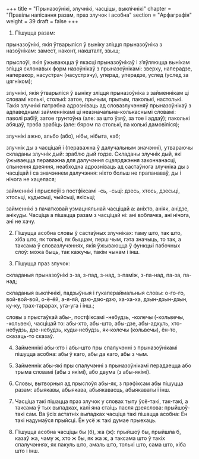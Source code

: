 +++
title = "Прыназоўнікі, злучнікі, часціцы, выклічнікі"
chapter = "Правілы напісання разам, праз злучок і асобна"
section = "Арфаграфія"
weight = 39
draft = false
+++

1. Пішуцца разам:

прыназоўнікі, якія ўтварыліся ў выніку зліцця прыназоўніка з назоўнікам: замест, наконт, накшталт, звыш;

прыслоўі, якія ўжываюцца ў якасці прыназоўнікаў і з’яўляюцца вынікам зліцця склонавых форм назоўнікаў з прыназоўнікамі: зверху, наперадзе, наперакор, насустрач (насустрэчу), уперад, уперадзе, услед (услед за цягніком);

злучнікі, якія ўтварыліся ў выніку зліцця прыназоўніка з займеннікам ці словамі колькі, столькі: затое, прычым, прытым, паколькі, настолькі. Такія злучнікі патрэбна адрозніваць ад словазлучэнняў прыназоўнікаў з адпаведнымі займеннікамі ці неазначальна-колькаснымі словамі: паволі рабіў, затое грунтоўна (але: за што ўзяў, за тое і аддаў); паколькі абяцаў, трэба зрабіць (але: бяром па столькі, па колькі дамовіліся);

злучнікі ажно, альбо (або), нібы, нібыта, каб;

злучнік ды з часціцай і (пераважна ў далучальным значэнні), утвараючы складаны злучнік дый: зраблю дый годзе. Складаны злучнік дый, які ўжываецца пераважна для далучэння сцвярджэння закончанасці, спынення дзеяння, неабходна адрозніваць ад састаўнога злучніка ды з часціцай і са значэннем далучэння: ніхто больш не прапанаваў, ды і нічога не хацелася;

займеннікі і прыслоўі з постфіксамі -сь, -сьці: дзесь, хтось, дзесьці, хтосьці, кудысьці, чыйсьці, якісьці;

займеннікі з пачатковай узмацняльнай часціцай а: аніхто, аніяк, анідзе, анікуды. Часціца а пішацца разам з часціцай ні: ані воблачка, ані нічога, ані не хачу.

2. Пішуцца асобна словы ў састаўных злучніках: таму што, так што, хіба што, як толькі, як быццам, перш чым, гэта значыць, то так, а таксама ў словазлучэннях, якія ўжываюцца ў функцыі пабочных слоў: можа быць, так кажучы, такім чынам і інш.

3. Пішуцца праз злучок:

складаныя прыназоўнікі з-за, з-пад, з-над, з-паміж, з-па-над, па-за, па-над;

складаныя выклічнікі, падзыўныя і гукапераймальныя словы: о-го-го, вой-вой-вой, о-ё-ёй, а-я-яй, дзю-дзю-дзю, ха-ха-ха, дзын-дзын-дзын, ку-ку, трах-тарарах, уга-уга і інш.;

словы з прыстаўкай абы-, постфіксамі -небудзь, -колечы (-кольвечы, -кольвек), часціцай то: абы-хто, абы-што, абы-дзе, абы-адкуль, хто-небудзь, дзе-небудзь, куды-небудзь, як-колечы (кольвечы), ён-то, сказаць-то сказаў.

4. Займеннікі абы-хто і абы-што пры спалучэнні з прыназоўнікамі пішуцца асобна: абы ў каго, абы да каго, абы з чым.

5. Займеннік абы-які пры спалучэнні з прыназоўнікамі перадаецца або трыма словамі (абы з якімі), або двума (з абы-якімі).

6. Словы, вытворныя ад прыслоўя абы-як, з прэфіксам абы пішуцца разам: абыякавы, абыякава, абыякавасць, абыякаваты і інш.

7. Часціца такі пішацца праз злучок у словах тыпу ўсё-такі, так-такі, а таксама ў тых выпадках, калі яна стаіць пасля дзеяслова: прыйшоў-такі сам. Ва ўсіх астатніх выпадках часціца такі пішацца асобна: Ён такі надумаўся прыйсці. Ён усё ж такі думае прыехаць.

8. Пішуцца асобна часціцы бы (б), жа (ж): прыйшоў бы, прыйшла б, казаў жа, чаму ж, хто ж бы, як жа ж, а таксама што ў такіх спалучэннях, як пакуль што, амаль што, толькі што, сама што, хіба што і інш.
